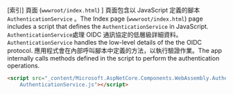 <span data-ttu-id="78480-101">[索引] 頁面 (`wwwroot/index.html`) ] 頁面包含以 JavaScript 定義的腳本 `AuthenticationService` 。</span><span class="sxs-lookup"><span data-stu-id="78480-101">The Index page (`wwwroot/index.html`) page includes a script that defines the `AuthenticationService` in JavaScript.</span></span> <span data-ttu-id="78480-102">`AuthenticationService`處理 OIDC 通訊協定的低層級詳細資料。</span><span class="sxs-lookup"><span data-stu-id="78480-102">`AuthenticationService` handles the low-level details of the the OIDC protocol.</span></span> <span data-ttu-id="78480-103">應用程式會在內部呼叫腳本中定義的方法，以執行驗證作業。</span><span class="sxs-lookup"><span data-stu-id="78480-103">The app internally calls methods defined in the script to perform the authentication operations.</span></span>

```html
<script src="_content/Microsoft.AspNetCore.Components.WebAssembly.Authentication/
    AuthenticationService.js"></script>
```
